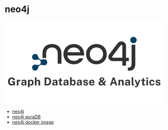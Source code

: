 # neo4j

![neo4j](../../docs/img/neo4j.png)

- [neo4j](https://neo4j.com)
- [neo4j auraDB](https://neo4j.com/cloud/platform/aura-graph-database/)
- [neo4j docker image](https://hub.docker.com/_/neo4j)